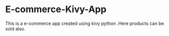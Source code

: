 # E-commerce-Kivy-App
This is a e-commerce app created using  kivy python .Here products can be sold also.
